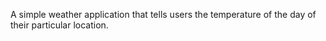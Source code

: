 A simple weather application that tells users the temperature of the day of their particular location.
